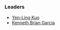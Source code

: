 ### Leaders
* [Yen-Ling Kuo](mailto:yen-ling.kuo@owasp.org)
* [Kenneth Brian Garcia](mailto:kenneth.garcia@owasp.org)
